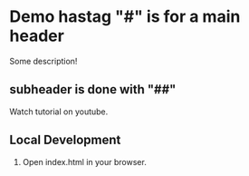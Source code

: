 # Demo hastag "#" is for a main header

Some description!

## subheader is done with "##"

Watch tutorial on youtube.

## Local Development

1. Open index.html in your browser.
